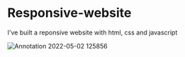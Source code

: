# Responsive-website

I've built a reponsive website with html, css and javascript

![Annotation 2022-05-02 125856](https://user-images.githubusercontent.com/70014084/166230211-170ece4f-e9f6-4151-a835-7fdae9595a15.png)
